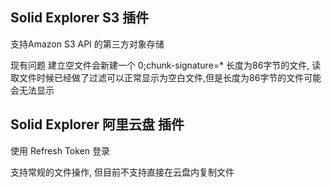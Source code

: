 ## Solid Explorer S3 插件

支持Amazon S3 API 的第三方对象存储

现有问题 建立空文件会新建一个 0;chunk-signature=* 长度为86字节的文件, 读取文件时候已经做了过滤可以正常显示为空白文件,但是长度为86字节的文件可能会无法显示


## Solid Explorer 阿里云盘 插件

使用 Refresh Token 登录

支持常规的文件操作, 但目前不支持直接在云盘内复制文件

